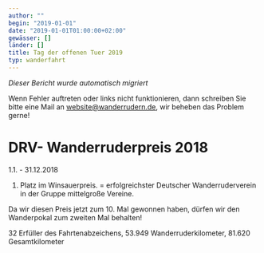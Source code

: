 ```yaml
---
author: ""
begin: "2019-01-01"
date: "2019-01-01T01:00:00+02:00"
gewässer: []
länder: []
title: Tag der offenen Tuer 2019
typ: wanderfahrt
---
```



*Dieser Bericht wurde automatisch migriert*

Wenn Fehler auftreten oder links nicht funktionieren, dann schreiben Sie bitte eine Mail an website@wanderrudern.de, wir beheben das Problem gerne!



# DRV- Wanderruderpreis 2018


1.1. - 31.12.2018

1. Platz im Winsauerpreis. = erfolgreichster Deutscher Wanderruderverein in der Gruppe mittelgroße Vereine.

Da wir diesen Preis jetzt zum 10. Mal gewonnen haben, dürfen wir den Wanderpokal zum zweiten Mal behalten!

32 Erfüller des Fahrtenabzeichens, 53.949 Wanderruderkilometer, 81.620 Gesamtkilometer